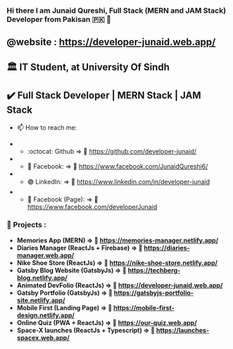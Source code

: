 ### Hi there I am Junaid Qureshi, Full Stack (MERN and JAM Stack) Developer from Pakisan :pakistan: 👋
## @website : https://developer-junaid.web.app/

## :classical_building: IT Student, at University Of Sindh
## :heavy_check_mark: Full Stack Developer | MERN Stack | JAM Stack


- 📫 How to reach me:  

- - :octocat: Github              => :link:	https://github.com/developer-junaid/
- - :large_blue_circle: Facebook: => :link:	https://www.facebook.com/JunaidQureshi6/
- - :purple_circle: LinkedIn:     => :link:	https://www.linkedin.com/in/developer-junaid
- - :large_blue_diamond: Facebook (Page): => :link:	https://www.facebook.com/developerJunaid

### :medal_sports: Projects :
- **Memories App (MERN) => :link: https://memories-manager.netlify.app/**
- **Diaries Manager (ReactJs + Firebase) =>  :link: https://diaries-manager.web.app/**
- **Nike Shoe Store (ReactJs) => :link:	https://nike-shoe-store.netlify.app/**
- **Gatsby Blog Website (GatsbyJs)      => :link: https://techberg-blog.netlify.app/**
- **Animated DevFolio (ReactJs)  => :link: https://developer-junaid.web.app/**
- **Gatsby Portfolio (GatsbyJs) => :link: https://gatsbyjs-portfolio-site.netlify.app/**
- **Mobile First (Landing Page) => :link: https://mobile-first-design.netlify.app/**
- **Online Quiz (PWA + ReactJs)      => :link: https://our-quiz.web.app/**
- **Space-X launches (ReactJs + Typescript) =>  :link: https://launches-spacex.web.app/**
